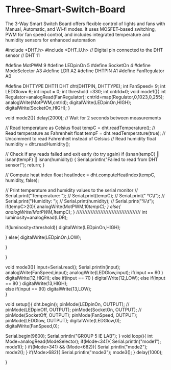 # Three-Smart-Switch-Board
The 3-Way Smart Switch Board offers flexible control of lights and fans with Manual, Automatic, and Wi-fi modes. It uses MOSFET-based switching, PWM for fan speed control, and includes integrated temperature and humidity sensors for enhanced automation

#include <DHT.h>
#include <DHT_U.h>
// Digital pin connected to the DHT sensor
  // DHT 11

#define MotPWM 9
#define LEDpinOn 5
#define SocketOn 4
#define ModeSelector A3
#define LDR A2
#define DHTPIN A1
#define FanRegulator A0


#define DHTTYPE DHT11 
DHT dht(DHTPIN, DHTTYPE);
int FanSpeed= 9;
int LEDGlow= 6;
int input = 0;
int threshold =330;
int cntrld=0;
void mode1(){
   int Regulator=analogRead(FanRegulator);
    cntrld=map(Regulator,0,1023,0,255);
    analogWrite(MotPWM,cntrld);
    digitalWrite(LEDpinOn,HIGH);
    digitalWrite(SocketOn,HIGH);
}

void mode2(){
     delay(2000);  // Wait for 2 seconds between measurements

  // Read temperature as Celsius
  float tempC = dht.readTemperature();
  // Read temperature as Fahrenheit
  float tempF = dht.readTemperature(true); // Uncomment to read Fahrenheit instead of Celsius
  // Read humidity
  float humidity = dht.readHumidity();

  // Check if any reads failed and exit early (to try again)
  if (isnan(tempC) || isnan(tempF) || isnan(humidity)) {
    Serial.println("Failed to read from DHT sensor!");
    return;
  }

  // Compute heat index
  float heatIndex = dht.computeHeatIndex(tempC, humidity, false);

  // Print temperature and humidity values to the serial monitor
//  Serial.print("Temperature: ");
//  Serial.print(tempC);
//  Serial.print(" °C\t");
//  Serial.print("Humidity: ");
//  Serial.print(humidity);
//  Serial.print("%\t");
if(tempC>20){
  analogWrite(MotPWM,10*tempC);
}
else{
  analogWrite(MotPWM,1*tempC);
}
////////////////////////////////////////
int luminosity=analogRead(LDR);

if(luminosity<threshold){
   digitalWrite(LEDpinOn,HIGH);
  
  
}
else{
  digitalWrite(LEDpinOn,LOW);
 
}

 
}

void mode3(){
   input=Serial.read();
    Serial.println(input);
    analogWrite(FanSpeed,input);
    analogWrite(LEDGlow,input);
    if(input == 60 )
      digitalWrite(12,HIGH);
    else if(input == 70 )
      digitalWrite(12,LOW); 
    else if(input == 80 )
      digitalWrite(13,HIGH);  
    else if(input == 90)
      digitalWrite(13,LOW);   
}


void setup(){
dht.begin();
pinMode(LEDpinOn, OUTPUT);
// pinMode(LEDpinOff, OUTPUT);
pinMode(SocketOn, OUTPUT);
// pinMode(SocketOff, OUTPUT);
pinMode(FanSpeed, OUTPUT);
pinMode(LEDGlow, OUTPUT);
digitalWrite(LEDGlow,0);
digitalWrite(FanSpeed,0);

Serial.begin(9600);
Serial.println("GROUP 5 IE LAB");
}
void loop(){
  int Mode=analogRead(ModeSelector);
 if(Mode<341){
        Serial.println("mode1");
    mode1();
  }
  if((Mode>341) && (Mode<682)){
        Serial.println("mode2");
    mode2();
  }
  if(Mode>682){
        Serial.println("mode3");
    mode3();
  }
delay(1000);


}

